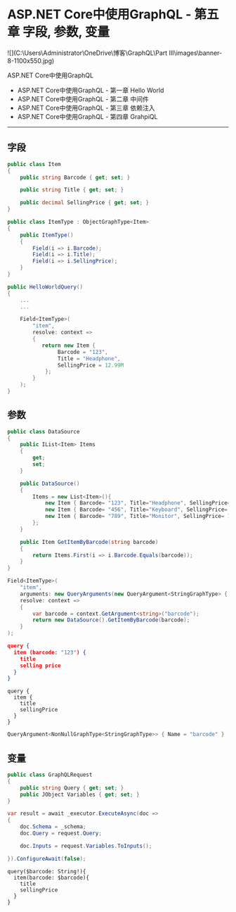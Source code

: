 # ASP.NET Core中使用GraphQL - 第五章 字段, 参数, 变量

![](C:\Users\Administrator\OneDrive\博客\GraphQL\Part III\images\banner-8-1100x550.jpg)

ASP.NET Core中使用GraphQL

- ASP.NET Core中使用GraphQL - 第一章 Hello World
- ASP.NET Core中使用GraphQL - 第二章 中间件
- ASP.NET Core中使用GraphQL - 第三章 依赖注入
- ASP.NET Core中使用GraphQL - 第四章 GrahpiQL

---

## 字段

```c#
public class Item  
{
    public string Barcode { get; set; }

    public string Title { get; set; }

    public decimal SellingPrice { get; set; }
}
```

```c#
public class ItemType : ObjectGraphType<Item>  
{
    public ItemType()
    {
        Field(i => i.Barcode);
        Field(i => i.Title);
        Field(i => i.SellingPrice);
    }
}
```

```c#
public HelloWorldQuery()  
{
    ...
    ...

    Field<ItemType>(
        "item",
        resolve: context =>
        {
           return new Item {
                Barcode = "123",
                Title = "Headphone",
                SellingPrice = 12.99M
            };
        }
    ); 
}
```



## 参数

```c#
public class DataSource  
{
    public IList<Item> Items
    {
        get;
        set;
    }

    public DataSource()
    {
        Items = new List<Item>(){
            new Item { Barcode= "123", Title="Headphone", SellingPrice=50},
            new Item { Barcode= "456", Title="Keyboard", SellingPrice= 40},
            new Item { Barcode= "789", Title="Monitor", SellingPrice= 100}
        };
    }

    public Item GetItemByBarcode(string barcode)
    {
        return Items.First(i => i.Barcode.Equals(barcode));
    }
}
```

```c#
Field<ItemType>(
    "item",
    arguments: new QueryArguments(new QueryArgument<StringGraphType> { Name = "barcode" }),
    resolve: context =>
    {
        var barcode = context.GetArgument<string>("barcode");
        return new DataSource().GetItemByBarcode(barcode);
    }
);
```

```json
query {  
  item (barcode: "123") {
    title
    selling price
  }
}
```

```
query {  
  item {
    title
    sellingPrice
  }
}
```

```c#
QueryArgument<NonNullGraphType<StringGraphType>> { Name = "barcode" }  
```



## 变量

```c#
public class GraphQLRequest
{
    public string Query { get; set; }
    public JObject Variables { get; set; }
}
```

```c#
var result = await _executor.ExecuteAsync(doc =>
{
    doc.Schema = _schema;
    doc.Query = request.Query;

    doc.Inputs = request.Variables.ToInputs();

}).ConfigureAwait(false);
```

```
query($barcode: String!){  
  item(barcode: $barcode){
    title
    sellingPrice
  }
}
```

